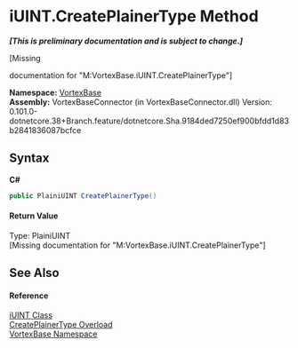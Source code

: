 # iUINT.CreatePlainerType Method 
 _**\[This is preliminary documentation and is subject to change.\]**_

\[Missing <summary> documentation for "M:VortexBase.iUINT.CreatePlainerType"\]

**Namespace:**&nbsp;<a href="N_VortexBase.md">VortexBase</a><br />**Assembly:**&nbsp;VortexBaseConnector (in VortexBaseConnector.dll) Version: 0.101.0-dotnetcore.38+Branch.feature/dotnetcore.Sha.9184ded7250ef900bfdd1d83b2841836087bcfce

## Syntax

**C#**<br />
``` C#
public PlainiUINT CreatePlainerType()
```


#### Return Value
Type: PlainiUINT<br />\[Missing <returns> documentation for "M:VortexBase.iUINT.CreatePlainerType"\]

## See Also


#### Reference
<a href="T_VortexBase_iUINT.md">iUINT Class</a><br /><a href="Overload_VortexBase_iUINT_CreatePlainerType.md">CreatePlainerType Overload</a><br /><a href="N_VortexBase.md">VortexBase Namespace</a><br />